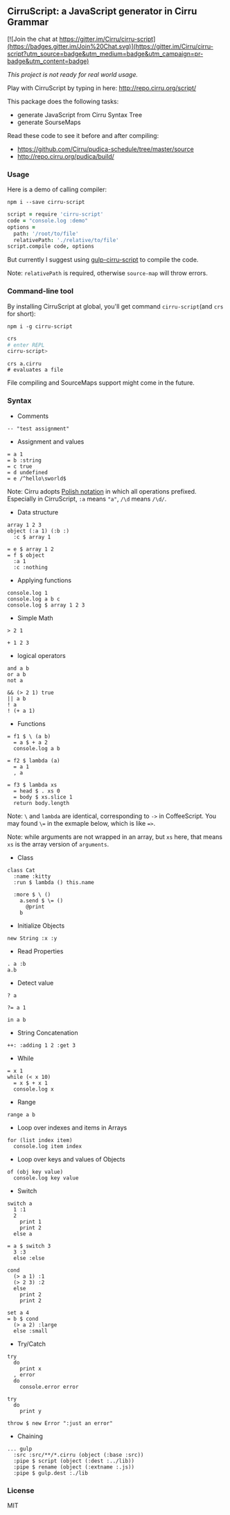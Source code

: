 
CirruScript: a JavaScript generator in Cirru Grammar
------

[![Join the chat at https://gitter.im/Cirru/cirru-script](https://badges.gitter.im/Join%20Chat.svg)](https://gitter.im/Cirru/cirru-script?utm_source=badge&utm_medium=badge&utm_campaign=pr-badge&utm_content=badge)

*This project is not ready for real world usage.*

Play with CirruScript by typing in here: http://repo.cirru.org/script/

This package does the following tasks:

* generate JavaScript from Cirru Syntax Tree
* generate SourseMaps

Read these code to see it before and after compiling:

* https://github.com/Cirru/pudica-schedule/tree/master/source
* http://repo.cirru.org/pudica/build/

### Usage

Here is a demo of calling compiler:

```
npm i --save cirru-script
```

```coffee
script = require 'cirru-script'
code = "console.log :demo"
options =
  path: '/root/to/file'
  relativePath: './relative/to/file'
script.compile code, options
```

But currently I suggest using [gulp-cirru-script][gulp] to compile the code.

[gulp]: https://github.com/Cirru/gulp-cirru-script

Note: `relativePath` is required, otherwise `source-map` will throw errors.

### Command-line tool

By installing CirruScript at global, you'll get command `cirru-script`(and `crs` for short):

```
npm i -g cirru-script
```

```bash
crs
# enter REPL
cirru-script>
```

```
crs a.cirru
# evaluates a file
```

File compiling and SourceMaps support might come in the future.

### Syntax

* Comments

```cirru
-- "test assignment"
```

* Assignment and values

```cirru
= a 1
= b :string
= c true
= d undefined
= e /^hello\sworld$
```

Note: Cirru adopts [Polish notation][PN] in which all operations prefixed.
Especially in CirruScript, `:a` means `"a"`, `/\d` means `/\d/`.

[PN]: http://en.wikipedia.org/wiki/Polish_notation

* Data structure

```cirru
array 1 2 3
object (:a 1) (:b :)
  :c $ array 1

= e $ array 1 2
= f $ object
  :a 1
  :c :nothing
```

* Applying functions

```cirru
console.log 1
console.log a b c
console.log $ array 1 2 3
```

* Simple Math

```cirru
> 2 1

+ 1 2 3
```

* logical operators

```
and a b
or a b
not a

&& (> 2 1) true
|| a b
! a
! (+ a 1)
```

* Functions

```cirru
= f1 $ \ (a b)
  = a $ + a 2
  console.log a b

= f2 $ lambda (a)
  = a 1
  , a

= f3 $ lambda xs
  = head $ . xs 0
  = body $ xs.slice 1
  return body.length
```

Note: `\` and `lambda` are identical, corresponding to `->` in CoffeeScript.
You may found `\=` in the exmaple below, which is like `=>`.

Note: while arguments are not wrapped in an array, but `xs` here,
that means `xs` is the array version of `arguments`.

* Class

```cirru
class Cat
  :name :kitty
  :run $ lambda () this.name

  :more $ \ ()
    a.send $ \= ()
      @print
    b
```

* Initialize Objects

```cirru
new String :x :y
```

* Read Properties

```cirru
. a :b
a.b
```

* Detect value

```cirru
? a

?= a 1

in a b
```

* String Concatenation

```cirru
++: :adding 1 2 :get 3
```

* While

```cirru
= x 1
while (< x 10)
  = x $ + x 1
  console.log x
```

* Range

```cirru
range a b
```

* Loop over indexes and items in Arrays

```cirru
for (list index item)
  console.log item index
```

* Loop over keys and values of Objects

```cirru
of (obj key value)
  console.log key value
```

* Switch

```cirru
switch a
  1 :1
  2
    print 1
    print 2
  else a

= a $ switch 3
  3 :3
  else :else

cond
  (> a 1) :1
  (> 2 3) :2
  else
    print 2
    print 2

set a 4
= b $ cond
  (> a 2) :large
  else :small
```

* Try/Catch

```cirru
try
  do
    print x
  , error
  do
    console.error error

try
  do
    print y

throw $ new Error ":just an error"
```

* Chaining

```cirru
... gulp
  :src :src/**/*.cirru (object (:base :src))
  :pipe $ script (object (:dest :../lib))
  :pipe $ rename (object (:extname :.js))
  :pipe $ gulp.dest :./lib

```

### License

MIT